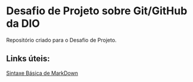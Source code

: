 # Desafio de Projeto sobre Git/GitHub da DIO
Repositório criado para o Desafio de Projeto.

## Links úteis:
[Sintaxe Básica de MarkDown](https://www.markdownguide.org/basic-syntax/)
